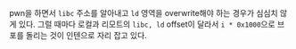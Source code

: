pwn을 하면서 `libc` 주소를 알아내고 `ld` 영역을 overwrite해야 하는 경우가 심심치 않게 있다. 그럴 때마다 로컬과 리모트의 `libc, ld` offset이 달라서 `i * 0x1000`으로 브포를 돌리는 것이 인텐으로 자리 잡고 있다.
